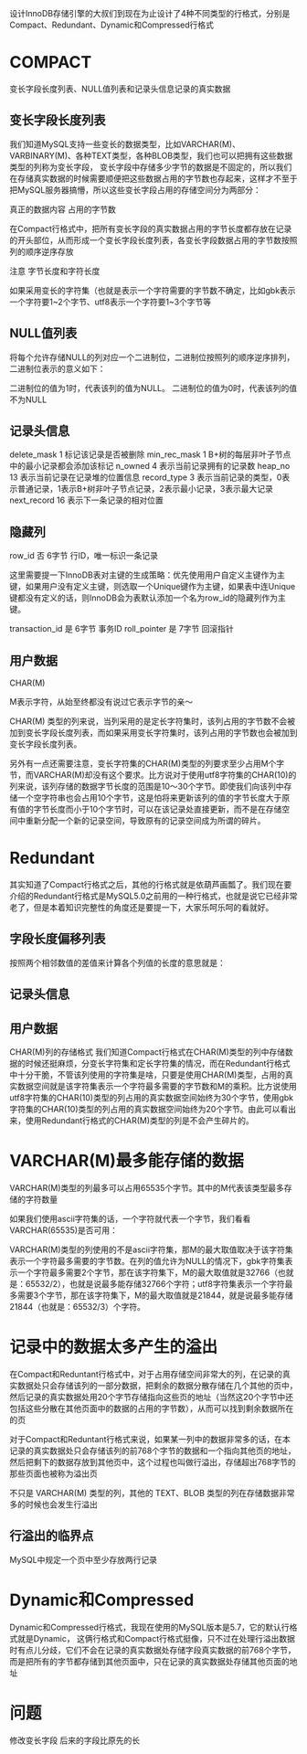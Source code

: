 

设计InnoDB存储引擎的大叔们到现在为止设计了4种不同类型的行格式，分别是Compact、Redundant、Dynamic和Compressed行格式



# COMPACT

变长字段长度列表、NULL值列表和记录头信息记录的真实数据

## 变长字段长度列表


我们知道MySQL支持一些变长的数据类型，比如VARCHAR(M)、VARBINARY(M)、各种TEXT类型，各种BLOB类型，我们也可以把拥有这些数据类型的列称为变长字段，
变长字段中存储多少字节的数据是不固定的，所以我们在存储真实数据的时候需要顺便把这些数据占用的字节数也存起来，这样才不至于把MySQL服务器搞懵，所以这些变长字段占用的存储空间分为两部分：

真正的数据内容
占用的字节数


在Compact行格式中，把所有变长字段的真实数据占用的字节长度都存放在记录的开头部位，从而形成一个变长字段长度列表，各变长字段数据占用的字节数按照列的顺序逆序存放

注意 字节长度和字符长度

如果采用变长的字符集（也就是表示一个字符需要的字节数不确定，比如gbk表示一个字符要1~2个字节、utf8表示一个字符要1~3个字节等


## NULL值列表

将每个允许存储NULL的列对应一个二进制位，二进制位按照列的顺序逆序排列，二进制位表示的意义如下：

二进制位的值为1时，代表该列的值为NULL。
二进制位的值为0时，代表该列的值不为NULL

## 记录头信息

delete_mask	1 	标记该记录是否被删除
min_rec_mask	1	B+树的每层非叶子节点中的最小记录都会添加该标记
n_owned	4 	表示当前记录拥有的记录数
heap_no	13	 表示当前记录在记录堆的位置信息
record_type	3	 表示当前记录的类型，0表示普通记录，1表示B+树非叶子节点记录，2表示最小记录，3表示最大记录
next_record	16	 表示下一条记录的相对位置



## 隐藏列

row_id	否	6字节	行ID，唯一标识一条记录

这里需要提一下InnoDB表对主键的生成策略：优先使用用户自定义主键作为主键，如果用户没有定义主键，则选取一个Unique键作为主键，如果表中连Unique键都没有定义的话，则InnoDB会为表默认添加一个名为row_id的隐藏列作为主键。

transaction_id	是	6字节	事务ID
roll_pointer	是	7字节	回滚指针


## 用户数据


CHAR(M)

M表示字符，从始至终都没有说过它表示字节的亲～

CHAR(M) 类型的列来说，当列采用的是定长字符集时，该列占用的字节数不会被加到变长字段长度列表，而如果采用变长字符集时，该列占用的字节数也会被加到变长字段长度列表。

另外有一点还需要注意，变长字符集的CHAR(M)类型的列要求至少占用M个字节，而VARCHAR(M)却没有这个要求。比方说对于使用utf8字符集的CHAR(10)的列来说，该列存储的数据字节长度的范围是10～30个字节。即使我们向该列中存储一个空字符串也会占用10个字节，这是怕将来更新该列的值的字节长度大于原有值的字节长度而小于10个字节时，可以在该记录处直接更新，而不是在存储空间中重新分配一个新的记录空间，导致原有的记录空间成为所谓的碎片。

# Redundant

其实知道了Compact行格式之后，其他的行格式就是依葫芦画瓢了。我们现在要介绍的Redundant行格式是MySQL5.0之前用的一种行格式，也就是说它已经非常老了，但是本着知识完整性的角度还是要提一下，大家乐呵乐呵的看就好。

## 字段长度偏移列表


按照两个相邻数值的差值来计算各个列值的长度的意思就是：

## 记录头信息

## 用户数据

CHAR(M)列的存储格式
我们知道Compact行格式在CHAR(M)类型的列中存储数据的时候还挺麻烦，分变长字符集和定长字符集的情况，而在Redundant行格式中十分干脆，不管该列使用的字符集是啥，只要是使用CHAR(M)类型，占用的真实数据空间就是该字符集表示一个字符最多需要的字节数和M的乘积。比方说使用utf8字符集的CHAR(10)类型的列占用的真实数据空间始终为30个字节，使用gbk字符集的CHAR(10)类型的列占用的真实数据空间始终为20个字节。由此可以看出来，使用Redundant行格式的CHAR(M)类型的列是不会产生碎片的。


# VARCHAR(M)最多能存储的数据



VARCHAR(M)类型的列最多可以占用65535个字节。其中的M代表该类型最多存储的字符数量


如果我们使用ascii字符集的话，一个字符就代表一个字节，我们看看VARCHAR(65535)是否可用：


VARCHAR(M)类型的列使用的不是ascii字符集，那M的最大取值取决于该字符集表示一个字符最多需要的字节数。在列的值允许为NULL的情况下，gbk字符集表示一个字符最多需要2个字节，那在该字符集下，M的最大取值就是32766（也就是：65532/2），也就是说最多能存储32766个字符；utf8字符集表示一个字符最多需要3个字节，那在该字符集下，M的最大取值就是21844，就是说最多能存储21844（也就是：65532/3）个字符。


# 记录中的数据太多产生的溢出


在Compact和Reduntant行格式中，对于占用存储空间非常大的列，在记录的真实数据处只会存储该列的一部分数据，把剩余的数据分散存储在几个其他的页中，然后记录的真实数据处用20个字节存储指向这些页的地址（当然这20个字节中还包括这些分散在其他页面中的数据的占用的字节数），从而可以找到剩余数据所在的页

对于Compact和Reduntant行格式来说，如果某一列中的数据非常多的话，在本记录的真实数据处只会存储该列的前768个字节的数据和一个指向其他页的地址，然后把剩下的数据存放到其他页中，这个过程也叫做行溢出，存储超出768字节的那些页面也被称为溢出页



不只是 VARCHAR(M) 类型的列，其他的 TEXT、BLOB 类型的列在存储数据非常多的时候也会发生行溢出


## 行溢出的临界点

MySQL中规定一个页中至少存放两行记录


# Dynamic和Compressed

Dynamic和Compressed行格式，我现在使用的MySQL版本是5.7，它的默认行格式就是Dynamic，
这俩行格式和Compact行格式挺像，只不过在处理行溢出数据时有点儿分歧，它们不会在记录的真实数据处存储字段真实数据的前768个字节，
而是把所有的字节都存储到其他页面中，只在记录的真实数据处存储其他页面的地址

# 问题

修改变长字段  后来的字段比原先的长 

